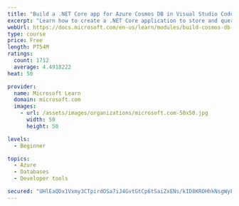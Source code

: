 ```yaml
---
title: "Build a .NET Core app for Azure Cosmos DB in Visual Studio Code"
excerpt: "Learn how to create a .NET Core application to store and query data in Azure Cosmos DB by using Visual Studio Code."
webUrl: https://docs.microsoft.com/en-us/learn/modules/build-cosmos-db-app-with-vscode/
type: course
price: Free
length: PT54M
ratings:
  count: 1712
  average: 4.4918222
heat: 50

provider:
  name: Microsoft Learn
  domain: microsoft.com
  images:
    - url: /assets/images/organizations/microsoft.com-50x50.jpg
      width: 50
      height: 50

levels:
  - Beginner

topics:
  - Azure
  - Databases
  - Developer tools

secured: "UHlEaQDx1Vxmy3CTpirdOSa7iJ4GvtGtCp6tSaiZxENs/kID8KROHhkNsgWyFTq5FgBgi7PZaJ9GtAcVc2BjLsUmQvLsiP7cDq9arR5F8lPlWe+2eNp66IVM9DJ16+2/1n6KyeA2oFrtSdHKkQbUzUEuHlkT/DxIcrmjxoRWFwaBacUW7DHrc8eaPuEv1rHyqSlbshdhrzEhxnysq8tbdMYKDbwg0IcV9KyceNVJiFKSqAKv0YpPz4sjtg/gBtGPhA4rXNpfSMmjzph36Npy3LnfgXkUmaX8xu/rZypZVieGNa8rGWzCeEbNj01TIhBPF0eLIHdkv+1Hnqx9SlLdPgpbexwh0w9MTI/Zvcg/20RMVaWTcjcz8TiyQGn+ztbe5/qvVo+5Kvcj0mGZ7SKyUyEZAmteRnUEZt/uwzVqJRM=;Rq5AF+4A4i2oMECNVzb5Xg=="
---
```


